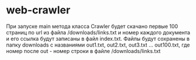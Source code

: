 # web-crawler

При запуске main метода класса Crawler будет скачано первые 100 страниц по url из файла /downloads/links.txt и номер каждого документа и его ссылка будут записаны в файл index.txt. Файлы будут сохранены в папку downloads с названиями out1.txt, out2.txt, out3.txt ... out100.txt, где номер после out - номер строки в файле /downloads/links.txt
